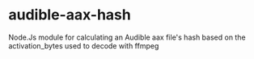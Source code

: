 # audible-aax-hash
Node.Js module for calculating an Audible aax file's hash based on the activation_bytes used to decode with ffmpeg
